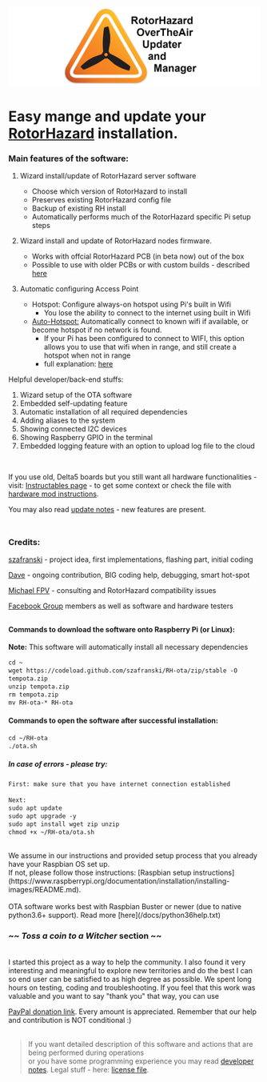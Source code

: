 ![OTA Logo](./resources/ota_logo.png)

# Easy mange and update your [RotorHazard](https://github.com/RotorHazard/RotorHazard) installation. 



### Main features of the software:

1. Wizard install/update of RotorHazard server software
     - Choose which version of RotorHazard to install
     - Preserves existing RotorHazard config file
     - Backup of existing RH install
     - Automatically performs much of the RotorHazard specific Pi setup steps

1. Wizard install and update of RotorHazard nodes firmware.
     - Works with offcial RotorHazard PCB (in beta now) out of the box 
     - Possible to use with older PCBs or with custom builds - described [here](how_to/hw_mod_instructions.txt)

1. Automatic configuring Access Point
     - Hotspot: Configure always-on hotspot using Pi's built in Wifi 
        - You lose the ability to connect to the internet using built in Wifi
     - [Auto-Hotspot:](./AUTO_HOTSPOT.md) Automatically connect to known wifi if available, or become hotspot if no network is found. 
        - If your Pi has been configured to connect to WIFI, this option allows you to use that wifi when in range, and still create a hotspot when not in range
        - full explanation: [here](https://www.raspberryconnect.com/projects/65-raspberrypi-hotspot-accesspoints/158-raspberry-pi-auto-wifi-hotspot-switch-direct-connection)

Helpful developer/back-end stuffs:
1. Wizard setup of the OTA software
1. Embedded self-updating feature
1. Automatic installation of all required dependencies
1. Adding aliases to the system
1. Showing connected I2C devices
1. Showing Raspberry GPIO in the terminal
1. Embedded logging feature with an option to upload log file to the cloud 
<br/>

If you use old, Delta5 boards but you still want all hardware functionalities - visit: [Instructables page](https://www.instructables.com/id/RotorHazard-Updater/) - to get some context
or check the file with [hardware mod instructions](/how_to/hw_mod_instructions.txt).

You may also read [update notes](/docs/update-notes.txt) - new features are present.
</br></br>
##
### Credits:
[szafranski](https://github.com/szafranski) - project idea, first implementations, flashing part, initial coding
</br>

[Dave](https://github.com/just-david) - ongoing contribution, BIG coding help, debugging, smart hot-spot
</br>

[Michael FPV](https://github.com/HazardCreative) - consulting and RotorHazard compatibility issues
</br>

[Facebook Group](https://www.facebook.com/groups/207159263704015) members as well as  software and hardware testers
</br>
##
#### Commands to download the software onto Raspberry Pi (or Linux):
**Note:**  This software will automatically install all necessary dependencies

    cd ~
    wget https://codeload.github.com/szafranski/RH-ota/zip/stable -O tempota.zip
    unzip tempota.zip
    rm tempota.zip
    mv RH-ota-* RH-ota

#### Commands to open the software after successful installation:
    
    cd ~/RH-ota
    ./ota.sh

##### In case of errors - please try: 
    First: make sure that you have internet connection established
    
    Next:
    sudo apt update
    sudo apt upgrade -y
    sudo apt install wget zip unzip
    chmod +x ~/RH-ota/ota.sh
    
<br/>
We assume in our instructions and provided setup process that you already have your Raspbian OS set up. <br/>
If not, please follow those instructions: [Raspbian setup instructions](https://www.raspberrypi.org/documentation/installation/installing-images/README.md).
<br/><br/>
OTA software works best with Raspbian Buster or newer (due to native python3.6+ support). Read more [here](/docs/python36help.txt)
<br/>

### ~~ *Toss a coin to a Witcher* section ~~

<br/>
I started this project as a way to help the community. I also found it very interesting and meaningful to explore new territories and do the best I can so end user can be satisfied to as high degree as possible. We spent long hours on testing, coding and troubleshooting. If you feel that this work was valuable and you want to say "thank you" that way, you can use
 
 [PayPal donation link](https://www.paypal.com/cgi-bin/webscr?cmd=_s-xclick&hosted_button_id=ULZYQPB38C8UQ&source=url). Every amount is appreciated. Remember that our help and contribution is NOT conditional :)
<br/> 
<br/>

>If you want detailed description of this software and actions that are being performed during operations</br>
>or you have some programming experience you may read [developer notes](/docs/dev-notes.txt). Legal stuff - here: [license file](/docs/LICENSE.txt).

